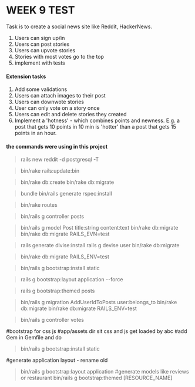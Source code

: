 <h1> WEEK 9 TEST </h4>
<p>Task is to create a social news site like Reddit, HackerNews.</p>

<ol>
<li>Users can sign up/in</li>
<li>Users can post stories</li>
<li>Users can upvote stories</li>
<li>Stories with most votes go to the top</li>
<li>implement with tests </li>
</ol>

<h4>Extension tasks</h4>
<ol>
<li>Add some validations</li>
<li>Users can attach images to their post</li>
<li>Users can downwote stories</li>
<li>User can only vote on a story once</li>
<li>Users can edit and delete stories they created</li>
<li>Implement a 'hotness' - which combines points and newness. E.g. a post that gets 10 points in 10 min is 'hotter' than a post that gets 15 points in an hour.</li>
</ol>

<h4> the commands were using in this project</h4>

>rails new reddit -d postgresql -T

>bin/rake rails:update:bin

>bin/rake db:create
>bin/rake db:migrate

>bundle
>bin/rails generate rspec:install

>bin/rake routes

>bin/rails g controller posts

>bin/rails g model Post title:string content:text
>bin/rake db:migrate
>bin/rake db:migrate RAILS_EVN=test


>rails generate divise:install
>rails g devise user
>bin/rake db:migrate

>bin/rake db:migrate RAILS_ENV=test

>bin/rails g bootstrap:install static

>rails g bootstrap:layout application --force

>rails g bootstrap:themed posts

>bin/rails g migration AddUserIdToPosts user:belongs_to
>bin/rake db:migrate
>bin/rake db:migrate RAILS_ENV=test 

>bin/rails g controller votes

#bootstrap for css js
#app/assets dir sit css and js get loaded by abc
#add Gem in Gemfile and do
>bin/rails g bootstrap:install static

#generate application layout - rename old
>bin/rails g bootstrap:layout application
#generate models like reviews or restaurant
>bin/rails g bootstrap:themed [RESOURCE_NAME]